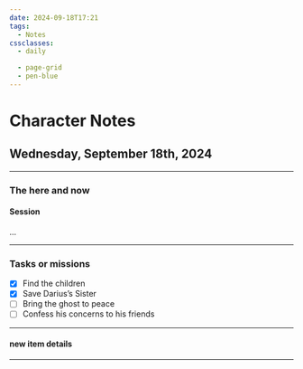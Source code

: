 ```yaml
---
date: 2024-09-18T17:21
tags:
  - Notes
cssclasses:
  - daily

  - page-grid
  - pen-blue
---
```

# Character Notes
## Wednesday, September 18th, 2024
***
### The here and now
#### Session

...
***
### Tasks or missions
- [x] Find the children
- [x] Save Darius’s Sister
- [ ] Bring the ghost to peace
- [ ] Confess his concerns to his friends
***
#### new item details




***
